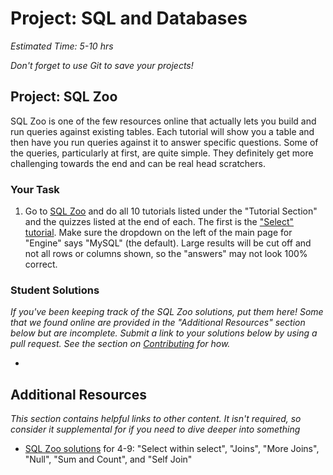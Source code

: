 # Project: SQL and Databases
*Estimated Time: 5-10 hrs*

*Don't forget to use Git to save your projects!*

## Project: SQL Zoo

SQL Zoo is one of the few resources online that actually lets you build and run queries against existing tables.  Each tutorial will show you a table and then have you run queries against it to answer specific questions.  Some of the queries, particularly at first, are quite simple.  They definitely get more challenging towards the end and can be real head scratchers.

### Your Task

1. Go to [SQL Zoo](http://sqlzoo.net/wiki/Main_Page) and do all 10 tutorials listed under the "Tutorial Section" and the quizzes listed at the end of each.  The first is the ["Select" tutorial](http://sqlzoo.net/wiki/SELECT_basics).  Make sure the dropdown on the left of the main page for "Engine" says "MySQL" (the default).  Large results will be cut off and not all rows or columns shown, so the "answers" may not look 100% correct.

### Student Solutions

*If you've been keeping track of the SQL Zoo solutions, put them here! Some that we found online are provided in the "Additional Resources" section below but are incomplete.  Submit a link to your solutions below by using a pull request.  See the section on [Contributing](http://github.com/TheOdinProject/curriculum/blob/master/contributing.md) for how.*

* 

## Additional Resources

*This section contains helpful links to other content. It isn't required, so consider it supplemental for if you need to dive deeper into something*


* [SQL Zoo solutions](https://djamler.wordpress.com/category/databases/sqlzoo/) for 4-9: "Select within select", "Joins", "More Joins", "Null", "Sum and Count", and "Self Join"